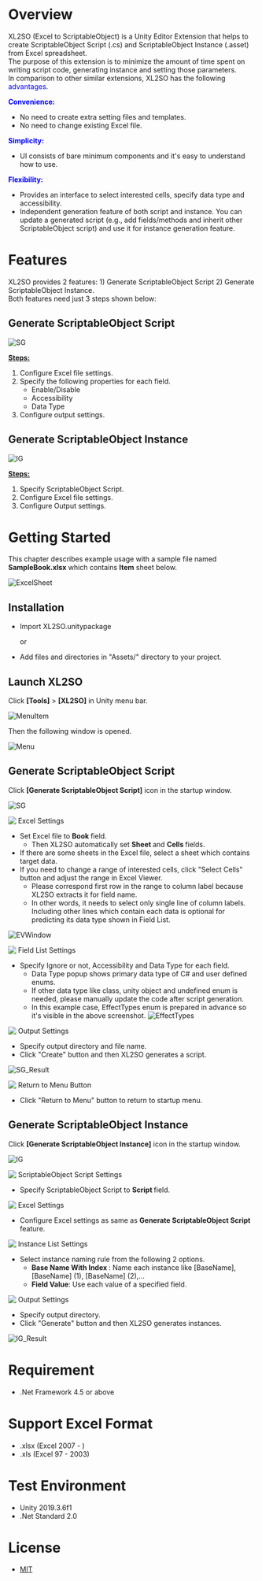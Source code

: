 # Overview 
XL2SO (Excel to ScriptableObject) is a Unity Editor Extension that helps to create ScriptableObject Script (.cs) and ScriptableObject Instance (.asset) from Excel spreadsheet.  
The purpose of this extension is to minimize the amount of time spent on writing script code, generating instance and setting those parameters.  
In comparison to other similar extensions,  XL2SO has the following <span style="color: blue; ">advantages</span>.

<span style="color: blue; font-weight: bold;"> Convenience: </span>
- No need to create extra setting files and templates. 
- No need to change existing Excel file.

<span style="color: blue; font-weight: bold;"> Simplicity: </span>
- UI consists of bare minimum components and it's easy to understand how to use.

<span style="color: blue; font-weight: bold;"> Flexibility: </span>
- Provides an interface to select interested cells, specify data type and accessibility.
- Independent generation feature of both script and instance. You can update a generated script
(e.g., add fields/methods and inherit other ScriptableObject script) and use it for instance generation feature.  

# Features 
XL2SO provides 2 features: 1) Generate ScriptableObject Script 2) Generate ScriptableObject Instance.   
Both features need just 3 steps shown below:

## Generate ScriptableObject Script
![SG](https://user-images.githubusercontent.com/62422592/77209500-bf9cec00-6b41-11ea-96db-a891d21bbf68.png)

<u><b>Steps:</b></u>
1. Configure Excel file settings.
2. Specify the following properties for each field.
    - Enable/Disable
    - Accessibility
    - Data Type
3. Configure output settings. 

## Generate ScriptableObject Instance
![IG](https://user-images.githubusercontent.com/62422592/77209498-be6bbf00-6b41-11ea-9084-fd3ade5f6412.png)

<u><b>Steps:</b></u>
1. Specify ScriptableObject Script. 
2. Configure Excel file settings.
3. Configure Output settings.

# Getting Started 
This chapter describes example usage with a sample file named <b> SampleBook.xlsx</b> which contains <b>Item</b> sheet below.

![ExcelSheet](https://user-images.githubusercontent.com/62422592/77209577-e9eea980-6b41-11ea-8e8b-7a604261fec6.png)

## Installation
- Import XL2SO.unitypackage

  or
- Add files and directories in "Assets/" directory to your project.

## Launch XL2SO
Click <b>[Tools]</b> > <b>[XL2SO]</b> in Unity menu bar.

![MenuItem](https://user-images.githubusercontent.com/62422592/77208685-b579ee00-6b3f-11ea-8eb1-15bbee47045a.png)

Then the following window is opened.

![Menu](https://user-images.githubusercontent.com/62422592/77208689-b6128480-6b3f-11ea-859e-c0d3eda8ce80.png)

## Generate ScriptableObject Script
Click <b>[Generate ScriptableObject Script]</b> icon in the startup window.

![SG](https://user-images.githubusercontent.com/62422592/77209565-e78c4f80-6b41-11ea-95ce-7393e508b6cf.png)

<img src = "https://user-images.githubusercontent.com/62422592/77209568-e824e600-6b41-11ea-9215-92c448ca09d3.png" style ="vertical-align:top;"> Excel Settings

- Set Excel file to <b> Book </b> field.
    - Then XL2SO automatically set <b> Sheet </b> and <b> Cells </b> fields.
- If there are some sheets in the Excel file, select a sheet which contains target data.
- If you need to change a range of interested cells, click "Select Cells" button and adjust the range in Excel Viewer.
    - Please correspond first row in the range to column label because XL2SO extracts it for field name.
    - In other words, it needs to select only single line of column labels. Including other lines which contain each data is optional for predicting its data type shown in Field List.

![EVWindow](https://user-images.githubusercontent.com/62422592/77209575-e9561300-6b41-11ea-93a2-a2c829d18579.png)

<img src = "https://user-images.githubusercontent.com/62422592/77209571-e8bd7c80-6b41-11ea-8a55-82c83db92440.png" style ="vertical-align:top;"> Field List Settings 
- Specify Ignore or not, Accessibility and Data Type for each field.
    - Data Type popup shows primary data type of C# and user defined enums.
    - If other data type like class, unity object and undefined enum is needed, please manually update the code after script generation.
    - In this example case, EffectTypes enum is prepared in advance so it's visible in the above screenshot.
![EffectTypes](https://user-images.githubusercontent.com/62422592/77208732-ccb8db80-6b3f-11ea-9bfb-b83e5ee3085a.png)

<img src = "https://user-images.githubusercontent.com/62422592/77209572-e8bd7c80-6b41-11ea-91cb-3c67a74700e2.png" style ="vertical-align:top;"> Output Settings
- Specify output directory and file name.
- Click "Create" button and then XL2SO generates a script. 

![SG_Result](https://user-images.githubusercontent.com/62422592/77209567-e824e600-6b41-11ea-82a1-550fd0bbee60.png)

<img src = "https://user-images.githubusercontent.com/62422592/77209574-e9561300-6b41-11ea-86fa-42d4a17c857e.png" style ="vertical-align:top;"> Return to Menu Button
- Click "Return to Menu" button to return to startup menu.

## Generate ScriptableObject Instance

Click <b>[Generate ScriptableObject Instance]</b> icon in the startup window.

![IG](https://user-images.githubusercontent.com/62422592/77209691-39cd7080-6b42-11ea-9247-a745ae239576.png)

<img src = "https://user-images.githubusercontent.com/62422592/77209568-e824e600-6b41-11ea-9215-92c448ca09d3.png" style ="vertical-align:top;"> ScriptableObject Script Settings
- Specify ScriptableObject Script to <b> Script </b> field.

<img src = "https://user-images.githubusercontent.com/62422592/77209571-e8bd7c80-6b41-11ea-8a55-82c83db92440.png" style ="vertical-align:top;"> Excel Settings
- Configure Excel settings as same as <b>Generate ScriptableObject Script</b> feature.

<img src = "https://user-images.githubusercontent.com/62422592/77209572-e8bd7c80-6b41-11ea-91cb-3c67a74700e2.png" style ="vertical-align:top;"> Instance List Settings
- Select instance naming rule from the following 2 options.
    - <b> Base Name With Index </b>: Name each instance like [BaseName], [BaseName] (1), [BaseName] (2),...
    - <b> Field Value</b>: Use each value of a specified field.

<img src = "https://user-images.githubusercontent.com/62422592/77209574-e9561300-6b41-11ea-86fa-42d4a17c857e.png" style ="vertical-align:top;"> Output Settings
- Specify output directory.
- Click "Generate" button and then XL2SO generates instances.

![IG_Result](https://user-images.githubusercontent.com/62422592/77209564-e6f3b900-6b41-11ea-8d33-3f987be4c3f2.png)

# Requirement
- .Net Framework 4.5 or above

# Support Excel Format
- .xlsx (Excel 2007 - )
- .xls  (Excel 97 - 2003)

# Test Environment
- Unity 2019.3.6f1
- .Net Standard 2.0

# License
- [MIT](LICENSE "MIT")
